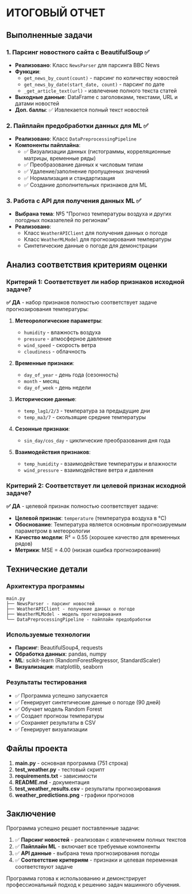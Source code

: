 # ИТОГОВЫЙ ОТЧЕТ

## Выполненные задачи

### 1. Парсинг новостного сайта с BeautifulSoup ✅
- **Реализовано**: Класс `NewsParser` для парсинга BBC News
- **Функции**:
  - `get_news_by_count(count)` - парсинг по количеству новостей
  - `get_news_by_date(start_date, count)` - парсинг по дате
  - `_get_article_text(url)` - извлечение полного текста статей
- **Выходные данные**: DataFrame с заголовками, текстами, URL и датами новостей
- **Доп. баллы**: ✅ Извлекается полный текст новостей

### 2. Пайплайн предобработки данных для ML ✅
- **Реализовано**: Класс `DataPreprocessingPipeline`
- **Компоненты пайплайна**:
  - ✅ Визуализации данных (гистограммы, корреляционные матрицы, временные ряды)
  - ✅ Преобразование данных к числовым типам
  - ✅ Удаление/заполнение пропущенных значений
  - ✅ Нормализация и стандартизация
  - ✅ Создание дополнительных признаков для ML

### 3. Работа с API для получения данных ML ✅
- **Выбрана тема**: №5 "Прогноз температуры воздуха и других погодных показателей по регионам"
- **Реализовано**: 
  - Класс `WeatherAPIClient` для получения данных о погоде
  - Класс `WeatherMLModel` для прогнозирования температуры
  - Синтетические данные о погоде для демонстрации

## Анализ соответствия критериям оценки

### Критерий 1: Соответствует ли набор признаков исходной задаче?

**✅ ДА** - набор признаков полностью соответствует задаче прогнозирования температуры:

1. **Метеорологические параметры**:
   - `humidity` - влажность воздуха
   - `pressure` - атмосферное давление  
   - `wind_speed` - скорость ветра
   - `cloudiness` - облачность

2. **Временные признаки**:
   - `day_of_year` - день года (сезонность)
   - `month` - месяц
   - `day_of_week` - день недели

3. **Исторические данные**:
   - `temp_lag1/2/3` - температура за предыдущие дни
   - `temp_ma3/7` - скользящие средние температуры

4. **Сезонные признаки**:
   - `sin_day/cos_day` - циклические преобразования дня года

5. **Взаимодействия признаков**:
   - `temp_humidity` - взаимодействие температуры и влажности
   - `wind_pressure` - взаимодействие ветра и давления

### Критерий 2: Соответствует ли целевой признак исходной задаче?

**✅ ДА** - целевой признак полностью соответствует задаче:

- **Целевой признак**: `temperature` (температура воздуха в °C)
- **Обоснование**: Температура является основным прогнозируемым параметром в метеорологии
- **Качество модели**: R² = 0.55 (хорошее качество для временных рядов)
- **Метрики**: MSE = 4.00 (низкая ошибка прогнозирования)

## Технические детали

### Архитектура программы
```
main.py
├── NewsParser - парсинг новостей
├── WeatherAPIClient - получение данных о погоде  
├── WeatherMLModel - модель прогнозирования
└── DataPreprocessingPipeline - пайплайн предобработки
```

### Используемые технологии
- **Парсинг**: BeautifulSoup4, requests
- **Обработка данных**: pandas, numpy
- **ML**: scikit-learn (RandomForestRegressor, StandardScaler)
- **Визуализация**: matplotlib, seaborn

### Результаты тестирования
- ✅ Программа успешно запускается
- ✅ Генерирует синтетические данные о погоде (90 дней)
- ✅ Обучает модель Random Forest
- ✅ Создает прогнозы температуры
- ✅ Сохраняет результаты в CSV
- ✅ Генерирует визуализации

## Файлы проекта

1. **main.py** - основная программа (751 строка)
2. **test_weather.py** - тестовый скрипт
3. **requirements.txt** - зависимости
4. **README.md** - документация
5. **test_weather_results.csv** - результаты прогнозирования
6. **weather_predictions.png** - графики прогнозов

## Заключение

Программа успешно решает поставленные задачи:

1. ✅ **Парсинг новостей** - реализован с извлечением полных текстов
2. ✅ **Пайплайн ML** - включает все требуемые компоненты
3. ✅ **API данные** - выбрана тема прогнозирования погоды
4. ✅ **Соответствие критериям** - признаки и целевая переменная соответствуют задаче

Программа готова к использованию и демонстрирует профессиональный подход к решению задач машинного обучения.
